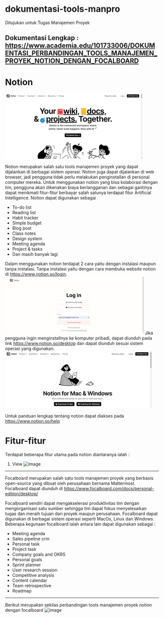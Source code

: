 # dokumentasi-tools-manpro
Ditujukan untuk Tugas Manajemen Proyek

Dokumentasi Lengkap : https://www.academia.edu/101733006/DOKUMENTASI_PERBANDINGAN_TOOLS_MANAJEMEN_PROYEK_NOTION_DENGAN_FOCALBOARD
-----
# Notion
<img src="Notion/Picture1.png" alt="Alt text" title="Optional title">

Notion merupakan  salah satu tools manajemen proyek yang dapat dijalankan di berbagai sistem operasi. Notion juga dapat dijalankan di web browser, jadi pengguna tidak perlu melakukan penginstallan di personal computer mereka. Untuk menggunakan notion yang bisa kolaborasi dengan tim, pengguna akan dikenakan biaya berlangganan dan sebagai gantinya dapat menikmati fitur-fitur berbayar salah satunya terdapat fitur Artificial Intelligence. Notion dapat digunakan sebagai
- To-do list
- Reading list
- Habit tracker
- Simple budget
- Blog post
- Class notes
- Design system
- Meeting agenda
- Project & tasks
- Dan masih banyak lagi

Dalam menggunakan notion terdapat 2 cara yaitu dengan instalasi maupun tanpa instalasi. Tanpa instalasi yaitu dengan cara membuka website notion di https://www.notion.so/login. 
<img src="Notion/Picture2.png" alt="Alt text" title="Optional title">
Jika pengguna ingin menginstallnya ke komputer pribadi, dapat diunduh pada link https://www.notion.so/desktop   dan dapat diunduh sesuai sistem operasi yang digunakan.
<img src="Notion/Picture3.png" alt="Alt text" title="Optional title">

Untuk panduan lengkap tentang notion dapat diakses pada https://www.notion.so/help

# Fitur-fitur
Terdapat beberapa fitur utama pada notion diantaranya ialah :
1. View
![image](https://github.com/opickbintang19/dokumentasi-tools-manpro/assets/54672222/e584bcb0-1ba8-44ee-b061-ec72bf218125)

-----

Focalboard merupakan salah satu tools manajemen proyek yang berbasis open-source yang dibuat oleh perusahaan bernama Mattermost. Focalboard dapat diunduh di https://www.focalboard.com/docs/personal-edition/desktop/

Focalboard sendiri dapat mengakselerasi produktivitas tim dengan mengorganisasi satu sumber sehingga tim dapat fokus menyelesaikan tugas dan meraih tujuan dari proyek maupun perusahaan. Focalboard dapat digunakan di berbagai sistem operasi seperti MacOs, Linux dan Windows. Beberapa kegunaan focalboard ialah antara lain dapat digunakan sebagai :
-	Meeting agenda
-	Sales pipeline crm
-	Personal task
-	Project task
-	Company goals and OKRS
-	Personal goals
-	Sprint planner
-	User research session
-	Competitive analysis
-	Content calendar
-	Team retrospective
-	Roadmap

-----

Berikut merupakan sekilas perbandingan tools manajemen proyek notion dengan focalboard
![image](https://github.com/opickbintang19/dokumentasi-focalboard/assets/54672222/f53d57b4-a34b-49a0-b5f5-4e12a3337c31)






